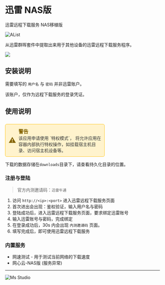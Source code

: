 # 迅雷 NAS版

迅雷远程下载服务 NAS移植版

![AList](https://file.lifebus.top/imgs/xunlei_cnk3x.png)

从迅雷群晖套件中提取出来用于其他设备的迅雷远程下载服务程序。

![](https://img.shields.io/badge/%E6%96%B0%E7%96%86%E8%90%8C%E6%A3%AE%E8%BD%AF%E4%BB%B6%E5%BC%80%E5%8F%91%E5%B7%A5%E4%BD%9C%E5%AE%A4-%E6%8F%90%E4%BE%9B%E6%8A%80%E6%9C%AF%E6%94%AF%E6%8C%81-blue)

## 安装说明

需要填写的 `用户名` 与 `密码` 并非迅雷账户。

该账户，仅作为远程下载服务的登录凭证。

## 使用说明

<div style="border: 1px solid #FFC107; padding: 10px; border-radius: 5px; color: #856404; background-color: #FFF3CD; display: inline-block; width: 100%; max-width: 60%; margin-top: 10px;">
    <div style="display: flex; align-items: center;">
        <span style="font-size: 24px; margin-right: 8px;">⚠️</span>
        <div>
            <strong style="font-size: 16px;">警告</strong><br>
            <span style="font-size: 14px; color: #333;">该应用申请使用 `特权模式`， 将允许应用在容器内部执行特权操作，如挂载宿主机目录、访问宿主机设备等。</span>
        </div>
    </div>
</div>

下载的数据存储在`downloads`目录下，请查看持久化目录的位置。

### 注册与登陆

> 官方内测邀请码：`迅雷牛通`

1. 访问 `http://<ip>:<port>` 进入迅雷远程下载服务页面
2. 首次进出会出现：鉴权验证，输入用户名与密码
3. 登陆成功后，进入迅雷远程下载服务页面，要求绑定迅雷账号
4. 输入迅雷账号与密码，完成绑定
5. 在登录成功后，30s 内会出现 `内测邀请码` 页面。
6. 填写完成后，即可使用迅雷远程下载服务

### 内置服务

+ 网速测试 - 用于测试当前网络的下载速度
+ 网心云-NAS版 (服务异常)

---

![Ms Studio](https://file.lifebus.top/imgs/ms_blank_001.png)
